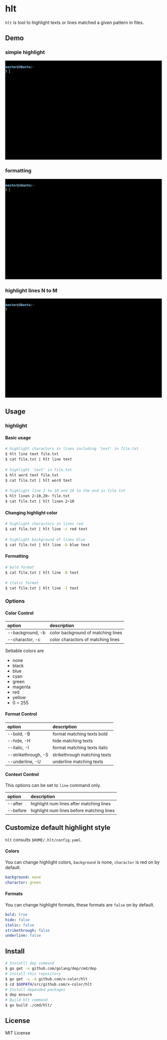 # hlt

`hlt` is tool to highlight texts or lines matched a given pattern in files.

## Demo

### simple highlight

![demo02](resouces/demo002.gif)

### formatting

![demo03](resouces/demo003.gif)

### highlight lines N to M

![demo04](resouces/demo004.gif)

## Usage

### highlight

#### Basic usage

```bash
# highlight charactors in lines including 'text' in file.txt
$ hlt line text file.txt
$ cat file.txt | hlt line text

# highlight 'text' in file.txt
$ hlt word text file.txt
$ cat file.txt | hlt word text

# highlight line 2 to 10 and 20 to the end in file.txt
$ hlt linen 2~10,20~ file.txt
$ cat file.txt | hlt linen 2~10
```

#### Changing highlight color

```bash
# highlight charactors in lines red
$ cat file.txt | hlt line -c red text

# highlight background of lines blue
$ cat file.txt | hlt line -b blue text
```

#### Formatting

```bash
# bold format
$ cat file.txt | hlt line -B text

# italic format
$ cat file.txt | hlt line -I text
```

### Options

#### Color Control

| option | description |
|:-|:-|
| --background, -b | color background of matching lines |
| --charactor, -c | color charactors of matching lines |

Settable colors are

- none
- black
- blue
- cyan
- green
- magenta
- red
- yellow
- 0 ~ 255

#### Format Control

| option | description |
|:-|:-|
| --bold, -B | format matching texts bold |
| --hide, -H | hide matching texts |
| --italic, -I | format matching texts italic |
| --strikethrough, -S | strikethrough matching texts |
| --underline, -U | underline matching texts |

#### Context Control

This options can be set to `line` command only.

| option | description |
|:-|:-|
| --after | highlight num lines after matching lines |
| --before | highlight num lines before matching lines |

## Customize default highlight style

`hlt` consults `$HOME/.hlt/config.yaml`.

#### Colors

You can change highlight colors, `background` is none, `charactor` is red on by default.

```yaml
background: none
charactor: green
```

#### Formats

You can change highlight formats, these formats are `false` on by default. 

```yaml
bold: true
hide: false
italic: false
strikethrough: false
underline: false
```

## Install

```bash
# Instatll dep command
$ go get -u github.com/golang/dep/cmd/dep
# Install this repository
$ go get -u -d github.com/x-color/hlt
$ cd $GOPATH/src/github.com/x-color/hlt
# Install depended packages
$ dep ensure
# Build hlt command
$ go build ./cmd/hlt/
```

## License

MIT License
